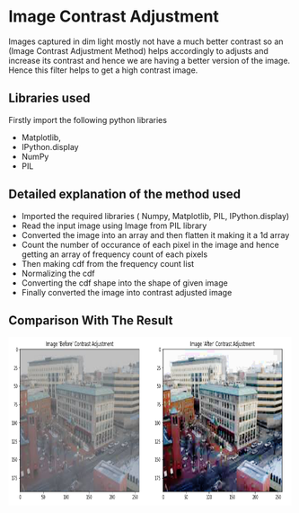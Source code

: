 

# Image Contrast Adjustment

Images captured in dim light mostly not have a much better contrast so an (Image Contrast Adjustment Method) helps accordingly to adjusts and increase its contrast and hence we are having a better version of the image. Hence this filter helps to get a high contrast image.


## Libraries used
Firstly import the following python libraries 
* Matplotlib,
* IPython.display
* NumPy
* PIL

## Detailed explanation of the method used

* Imported the required libraries ( Numpy, Matplotlib, PIL, IPython.display)
* Read the input image using Image from PIL library
* Converted the image into an array and then flatten it making it a 1d array
* Count the number of occurance of each pixel in the image and hence getting an array of frequency count of each pixels
* Then making cdf from the frequency count list 
* Normalizing the cdf
* Converting the cdf shape into the shape of given image
* Finally converted the image into contrast adjusted image


## Comparison With The Result 
<img src="Images/Result.jpg" height="300px">


